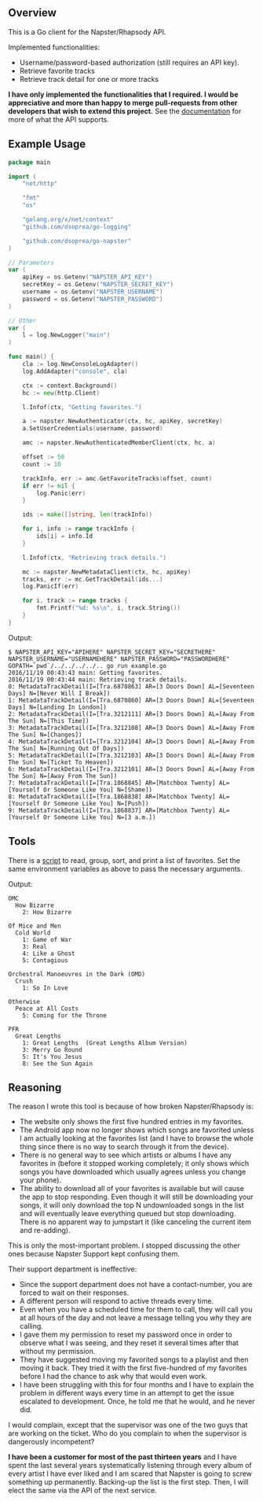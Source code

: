 ## Overview

This is a Go client for the Napster/Rhapsody API.

Implemented functionalities:

- Username/password-based authorization (still requires an API key).
- Retrieve favorite tracks
- Retrieve track detail for one or more tracks

**I have only implemented the functionalities that I required. I would be appreciative and more than happy to merge pull-requests from other developers that wish to extend this project.** See the [documentation](https://developer.rhapsody.com/api) for more of what the API supports.


## Example Usage

```go
package main

import (
    "net/http"

    "fmt"
    "os"

    "golang.org/x/net/context"
    "github.com/dsoprea/go-logging"

    "github.com/dsoprea/go-napster"
)

// Parameters
var (
    apiKey = os.Getenv("NAPSTER_API_KEY")
    secretKey = os.Getenv("NAPSTER_SECRET_KEY")
    username = os.Getenv("NAPSTER_USERNAME")
    password = os.Getenv("NAPSTER_PASSWORD")
)

// Other
var (
    l = log.NewLogger("main")
)

func main() {
    cla := log.NewConsoleLogAdapter()
    log.AddAdapter("console", cla)

    ctx := context.Background()
    hc := new(http.Client)

    l.Infof(ctx, "Getting favorites.")

    a := napster.NewAuthenticator(ctx, hc, apiKey, secretKey)
    a.SetUserCredentials(username, password)

    amc := napster.NewAuthenticatedMemberClient(ctx, hc, a)

    offset := 50
    count := 10

    trackInfo, err := amc.GetFavoriteTracks(offset, count)
    if err != nil {
        log.Panic(err)
    }

    ids := make([]string, len(trackInfo))

    for i, info := range trackInfo {
        ids[i] = info.Id
    }

    l.Infof(ctx, "Retrieving track details.")

    mc := napster.NewMetadataClient(ctx, hc, apiKey)
    tracks, err := mc.GetTrackDetail(ids...)
    log.PanicIf(err)

    for i, track := range tracks {
        fmt.Printf("%d: %s\n", i, track.String())
    }
}
```

Output:

```
$ NAPSTER_API_KEY="APIHERE" NAPSTER_SECRET_KEY="SECRETHERE" NAPSTER_USERNAME="USERNAMEHERE" NAPSTER_PASSWORD="PASSWORDHERE" GOPATH=`pwd`/../../../../.. go run example.go
2016/11/19 00:43:43 main: Getting favorites.
2016/11/19 00:43:44 main: Retrieving track details.
0: MetadataTrackDetail(I=[Tra.6870863] AR=[3 Doors Down] AL=[Seventeen Days] N=[Never Will I Break])
1: MetadataTrackDetail(I=[Tra.6870860] AR=[3 Doors Down] AL=[Seventeen Days] N=[Landing In London])
2: MetadataTrackDetail(I=[Tra.3212111] AR=[3 Doors Down] AL=[Away From The Sun] N=[This Time])
3: MetadataTrackDetail(I=[Tra.3212108] AR=[3 Doors Down] AL=[Away From The Sun] N=[Changes])
4: MetadataTrackDetail(I=[Tra.3212104] AR=[3 Doors Down] AL=[Away From The Sun] N=[Running Out Of Days])
5: MetadataTrackDetail(I=[Tra.3212103] AR=[3 Doors Down] AL=[Away From The Sun] N=[Ticket To Heaven])
6: MetadataTrackDetail(I=[Tra.3212101] AR=[3 Doors Down] AL=[Away From The Sun] N=[Away From The Sun])
7: MetadataTrackDetail(I=[Tra.1868845] AR=[Matchbox Twenty] AL=[Yourself Or Someone Like You] N=[Shame])
8: MetadataTrackDetail(I=[Tra.1868838] AR=[Matchbox Twenty] AL=[Yourself Or Someone Like You] N=[Push])
9: MetadataTrackDetail(I=[Tra.1868837] AR=[Matchbox Twenty] AL=[Yourself Or Someone Like You] N=[3 a.m.])
```


## Tools

There is a [script](tools/print_favorites.go) to read, group, sort, and print a list of favorites. Set the same environment variables as above to pass the necessary arguments.

Output:

```
OMC
  How Bizarre
    2: How Bizarre

Of Mice and Men
  Cold World
    1: Game of War
    3: Real
    4: Like a Ghost
    5: Contagious

Orchestral Manoeuvres in the Dark (OMD)
  Crush
    1: So In Love

Otherwise
  Peace at All Costs
    5: Coming for the Throne

PFR
  Great Lengths
    1: Great Lengths  (Great Lengths Album Version)
    3: Merry Go Round
    5: It's You Jesus
    8: See the Sun Again
```


## Reasoning

The reason I wrote this tool is because of how broken Napster/Rhapsody is:

- The website only shows the first five hundred entries in my favorites.
- The Android app now no longer shows which songs are favorited unless I am actually looking at the favorites list (and I have to browse the whole thing since there is no way to search through it from the device).
- There is no general way to see which artists or albums I have any favorites in (before it stopped working completely; it only shows which songs you have downloaded which usually agrees unless you change your phone).
- The ability to download all of your favorites is available but will cause the app to stop responding. Even though it will still be downloading your songs, it will only download the top N undownloaded songs in the list and will eventually leave everything queued but stop downloading. There is no apparent way to jumpstart it (like canceling the current item and re-adding).

This is only the most-important problem. I stopped discussing the other ones because Napster Support kept confusing them.


Their support department is ineffective:

- Since the support department does not have a contact-number, you are forced to wait on their responses. 
- A different person will respond to active threads every time.
- Even when you have a scheduled time for them to call, they will call you at all hours of the day and not leave a message telling you *why* they are calling. 
- I gave them my permission to reset my password once in order to observe what I was seeing, and they reset it several times after that without my permission. 
- They have suggested moving my favorited songs to a playlist and then moving it back. They tried it with the first five-hundred of my favorites before I had the chance to ask why that would even work. 
- I have been struggling with this for four months and I have to explain the problem in different ways every time in an attempt to get the issue escalated to development. Once, he told me that he would, and he never did. 

I would complain, except that the supervisor was one of the two guys that are working on the ticket. Who do you complain to when the supervisor is dangerously incompetent?

**I have been a customer for most of the past thirteen years** and I have spent the last several years systematically listening through every album of every artist I have ever liked and I am scared that Napster is going to screw something up permanently. Backing-up the list is the first step. Then, I will elect the same via the API of the next service.
